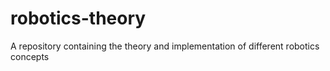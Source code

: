 # robotics-theory
A repository containing the theory and implementation of different robotics concepts
